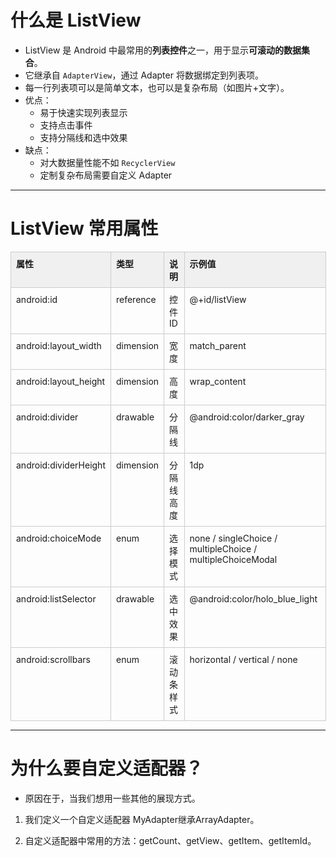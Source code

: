 
# 什么是 ListView

- ListView 是 Android 中最常用的**列表控件**之一，用于显示**可滚动的数据集合**。
- 它继承自 `AdapterView`，通过 Adapter 将数据绑定到列表项。
- 每一行列表项可以是简单文本，也可以是复杂布局（如图片+文字）。
- 优点：
  - 易于快速实现列表显示
  - 支持点击事件
  - 支持分隔线和选中效果
- 缺点：
  - 对大数据量性能不如 `RecyclerView`
  - 定制复杂布局需要自定义 Adapter

---


# ListView 常用属性

<div style="display: table; border-collapse: collapse; width: 100%;">

  <!-- 表头 -->
  <div style="display: table-row; background-color: #f0f0f0; font-weight: bold;">
    <div style="display: table-cell; border: 1px solid #ccc; padding: 8px;">属性</div>
    <div style="display: table-cell; border: 1px solid #ccc; padding: 8px;">类型</div>
    <div style="display: table-cell; border: 1px solid #ccc; padding: 8px;">说明</div>
    <div style="display: table-cell; border: 1px solid #ccc; padding: 8px;">示例值</div>
  </div>

  <!-- 数据行 -->
  <div style="display: table-row;">
    <div style="display: table-cell; border: 1px solid #ccc; padding: 8px;">android:id</div>
    <div style="display: table-cell; border: 1px solid #ccc; padding: 8px;">reference</div>
    <div style="display: table-cell; border: 1px solid #ccc; padding: 8px;">控件 ID</div>
    <div style="display: table-cell; border: 1px solid #ccc; padding: 8px;">@+id/listView</div>
  </div>

  <div style="display: table-row;">
    <div style="display: table-cell; border: 1px solid #ccc; padding: 8px;">android:layout_width</div>
    <div style="display: table-cell; border: 1px solid #ccc; padding: 8px;">dimension</div>
    <div style="display: table-cell; border: 1px solid #ccc; padding: 8px;">宽度</div>
    <div style="display: table-cell; border: 1px solid #ccc; padding: 8px;">match_parent</div>
  </div>

  <div style="display: table-row;">
    <div style="display: table-cell; border: 1px solid #ccc; padding: 8px;">android:layout_height</div>
    <div style="display: table-cell; border: 1px solid #ccc; padding: 8px;">dimension</div>
    <div style="display: table-cell; border: 1px solid #ccc; padding: 8px;">高度</div>
    <div style="display: table-cell; border: 1px solid #ccc; padding: 8px;">wrap_content</div>
  </div>

  <div style="display: table-row;">
    <div style="display: table-cell; border: 1px solid #ccc; padding: 8px;">android:divider</div>
    <div style="display: table-cell; border: 1px solid #ccc; padding: 8px;">drawable</div>
    <div style="display: table-cell; border: 1px solid #ccc; padding: 8px;">分隔线</div>
    <div style="display: table-cell; border: 1px solid #ccc; padding: 8px;">@android:color/darker_gray</div>
  </div>

  <div style="display: table-row;">
    <div style="display: table-cell; border: 1px solid #ccc; padding: 8px;">android:dividerHeight</div>
    <div style="display: table-cell; border: 1px solid #ccc; padding: 8px;">dimension</div>
    <div style="display: table-cell; border: 1px solid #ccc; padding: 8px;">分隔线高度</div>
    <div style="display: table-cell; border: 1px solid #ccc; padding: 8px;">1dp</div>
  </div>

  <div style="display: table-row;">
    <div style="display: table-cell; border: 1px solid #ccc; padding: 8px;">android:choiceMode</div>
    <div style="display: table-cell; border: 1px solid #ccc; padding: 8px;">enum</div>
    <div style="display: table-cell; border: 1px solid #ccc; padding: 8px;">选择模式</div>
    <div style="display: table-cell; border: 1px solid #ccc; padding: 8px;">none / singleChoice / multipleChoice / multipleChoiceModal</div>
  </div>

  <div style="display: table-row;">
    <div style="display: table-cell; border: 1px solid #ccc; padding: 8px;">android:listSelector</div>
    <div style="display: table-cell; border: 1px solid #ccc; padding: 8px;">drawable</div>
    <div style="display: table-cell; border: 1px solid #ccc; padding: 8px;">选中效果</div>
    <div style="display: table-cell; border: 1px solid #ccc; padding: 8px;">@android:color/holo_blue_light</div>
  </div>

  <div style="display: table-row;">
    <div style="display: table-cell; border: 1px solid #ccc; padding: 8px;">android:scrollbars</div>
    <div style="display: table-cell; border: 1px solid #ccc; padding: 8px;">enum</div>
    <div style="display: table-cell; border: 1px solid #ccc; padding: 8px;">滚动条样式</div>
    <div style="display: table-cell; border: 1px solid #ccc; padding: 8px;">horizontal / vertical / none</div>
  </div>

</div>

---


# 为什么要自定义适配器？

- 原因在于，当我们想用一些其他的展现方式。

1. 我们定义一个自定义适配器 MyAdapter继承ArrayAdapter。

2. 自定义适配器中常用的方法：getCount、getView、getItem、getItemId。


